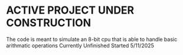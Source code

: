 # ACTIVE PROJECT UNDER CONSTRUCTION
The code is meant to simulate an 8-bit cpu that is able to handle basic arithmatic operations
Currently Unfinished
Started 5/11/2025